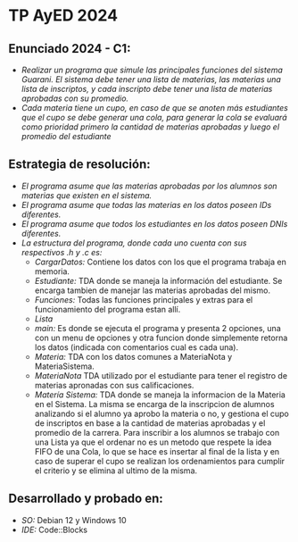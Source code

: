 # TP AyED 2024

## Enunciado 2024 - C1:
- *Realizar un programa que simule las principales funciones del sistema Guarani. El
sistema debe tener una lista de materias, las materias una lista de inscriptos, y
cada inscripto debe tener una lista de materias aprobadas con su promedio.*
- *Cada materia tiene un cupo, en caso de que se anoten más estudiantes que el
cupo se debe generar una cola, para generar la cola se evaluará como prioridad
primero la cantidad de materias aprobadas y luego el promedio del estudiante*

## Estrategia de resolución:
- *El programa asume que las materias aprobadas por los alumnos son materias que
existen en el sistema.*
- *El programa asume que todas las materias en los datos poseen IDs diferentes.*
- *El programa asume que todos los estudiantes en los datos poseen DNIs diferentes.*
- *La estructura del programa, donde cada uno cuenta con sus respectivos .h y .c
es:*
    - *CargarDatos:* Contiene los datos con los que el programa trabaja en memoria.
    - *Estudiante:* TDA donde se maneja la información del estudiante. Se encarga
    tambien de manejar las materias aprobadas del mismo.
    - *Funciones:* Todas las funciones principales y extras para el funcionamiento del
    programa estan allí.
    - *Lista*
    - *main:* Es donde se ejecuta el programa y presenta 2 opciones, una con un menu de
    opciones y otra funcion donde simplemente retorna los datos (indicada con comentarios
    cual es cada una).
    - *Materia:* TDA con los datos comunes a MateriaNota y MateriaSistema.
    - *MateriaNota* TDA utilizado por el estudiante para tener el registro de materias
    apronadas con sus calificaciones.
    - *Matería Sistema:* TDA donde se maneja la informacion de la Materia en el Sistema.
    La misma se encarga de la inscripcion de alumnos analizando si el alumno ya aprobo la
    materia o no, y gestiona el cupo de inscriptos en base a la cantidad de materias
    aprobadas y el promedio de la carrera. Para inscribir a los alumnos se trabajo con una
    Lista ya que el ordenar no es un metodo que respete la idea FIFO de una Cola, lo que se
    hace es insertar al final de la lista y en caso de superar el cupo se realizan los
    ordenamientos para cumplir el criterio y se elimina al ultimo de la misma.

## Desarrollado y probado en:
- *SO:* Debian 12 y Windows 10
- *IDE:* Code::Blocks
